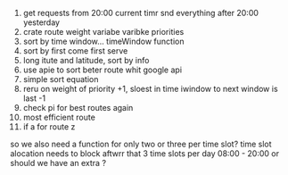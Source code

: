 1) get requests from 20:00 current timr snd everything after 20:00 yesterday
2) crate route weight variabe
varibke priorities
3) sort by time window... timeWindow function
4) sort by first come first serve
5) long itute and latitude, sort by info
6) use apie to sort beter route whit google api
7) simple sort equation
8) reru on weight of priority +1, sloest in time iwindow to next window is last -1
9) check pi for best routes again
10) most efficient route
11) if a for route z 

so we also need a function for only two or three per time slot? time slot alocation needs to block aftwrr that
3 time slots per day 08:00 - 20:00 or should we have an extra ?